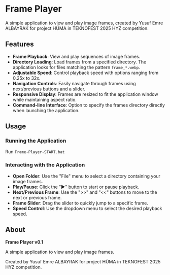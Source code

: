 # Frame Player

A simple application to view and play image frames, created by Yusuf Emre ALBAYRAK for project HÜMA in TEKNOFEST 2025 HYZ competition.

## Features

*   **Frame Playback**: View and play sequences of image frames.
*   **Directory Loading**: Load frames from a specified directory. The application looks for files matching the pattern `frame_*.webp`.
*   **Adjustable Speed**: Control playback speed with options ranging from 0.25x to 32x.
*   **Navigation Controls**: Easily navigate through frames using next/previous buttons and a slider.
*   **Responsive Display**: Frames are resized to fit the application window while maintaining aspect ratio.
*   **Command-line Interface**: Option to specify the frames directory directly when launching the application.

## Usage

### Running the Application

Run `Frame-Player-START.bat`

### Interacting with the Application

*   **Open Folder**: Use the "File" menu to select a directory containing your image frames.
*   **Play/Pause**: Click the "▶" button to start or pause playback.
*   **Next/Previous Frame**: Use the ">>" and "<<" buttons to move to the next or previous frame.
*   **Frame Slider**: Drag the slider to quickly jump to a specific frame.
*   **Speed Control**: Use the dropdown menu to select the desired playback speed.

## About

**Frame Player v0.1**

A simple application to view and play image frames.

Created by Yusuf Emre ALBAYRAK for project HÜMA in TEKNOFEST 2025 HYZ competition.
